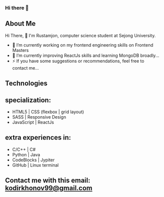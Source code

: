 ### Hi there 👋

<!--
**rkodirkhonov/rkodirkhonov** is a ✨ _special_ ✨ repository because its `README.md` (this file) appears on your GitHub profile.

Here are some ideas to get you started:

- 🔭 I’m currently working on ...
- 🌱 I’m currently learning ...
- 👯 I’m looking to collaborate on ...
- 🤔 I’m looking for help with ...
- 💬 Ask me about ...
- 📫 How to reach me: ...
- 😄 Pronouns: ...
- ⚡ Fun fact: ...
-->

## About Me
 Hi There, 👋 I'm Rustamjon, computer science student at Sejong University.
- 🔭 I’m currently working on my frontend engineering skills on Frontend Masters
- 🌱 I’m currently improving ReactJs skills and learning MongoDB broadly...
- ⚡ If you have some suggestions or recommendations, feel free to contact me...

## Technologies
## specialization: 
- HTML5 | CSS (flexbox | grid layout)
- SASS | Responsive Design
- JavaScript | ReactJs
## extra experiences in: 
- C/C++ | C#
- Python | Java
- CodeBlocks | Jypiter
- GitHub | Linux terminal

<!-- [![status](https://github-readme-stats.vercel.app/api?username=rkodirkhonov)](https://github.com/anuraghazra/github-readme-stats) -->

<!-- ## Projects 
- https://rkodirkhonov.github.io/ppractice
- https://rkodirkhonov.github.io/src
-->

## Contact me with this email: kodirkhonov99@gmail.com
